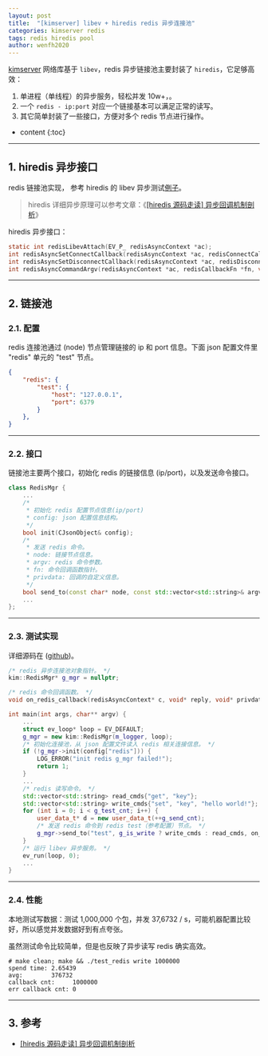 ```yaml
---
layout: post
title:  "[kimserver] libev + hiredis redis 异步连接池"
categories: kimserver redis
tags: redis hiredis pool
author: wenfh2020
---
```


[kimserver](https://github.com/wenfh2020/kimserver) 网络库基于 `libev`，redis 异步链接池主要封装了 `hiredis`，它足够高效：

1. 单进程（单线程）的异步服务，轻松并发 10w+，。
2. 一个 `redis - ip:port` 对应一个链接基本可以满足正常的读写。
3. 其它简单封装了一些接口，方便对多个 redis 节点进行操作。




* content
{:toc}

---

## 1. hiredis 异步接口

redis 链接池实现， 参考 hiredis 的 libev 异步测试[例子](https://github.com/redis/hiredis/blob/master/examples/example-libev.c)。

> hiredis 详细异步原理可以参考文章：《[[hiredis 源码走读] 异步回调机制剖析](https://wenfh2020.com/2020/08/04/hiredis-callback/)》

hiredis 异步接口：

```c
static int redisLibevAttach(EV_P_ redisAsyncContext *ac);
int redisAsyncSetConnectCallback(redisAsyncContext *ac, redisConnectCallback *fn);
int redisAsyncSetDisconnectCallback(redisAsyncContext *ac, redisDisconnectCallback *fn);
int redisAsyncCommandArgv(redisAsyncContext *ac, redisCallbackFn *fn, void *privdata, int argc, const char **argv, const size_t *argvlen);
```

---

## 2. 链接池

### 2.1. 配置

redis 连接池通过 (node) 节点管理链接的 ip 和 port 信息。下面 json 配置文件里 "redis" 单元的 "test" 节点。

```json
{
    "redis": {
        "test": {
            "host": "127.0.0.1",
            "port": 6379
        }
    },
}
```

---

### 2.2. 接口

链接池主要两个接口，初始化 redis 的链接信息 (ip/port)，以及发送命令接口。

```c++
class RedisMgr {
    ...
    /*
     * 初始化 redis 配置节点信息(ip/port)
     * config: json 配置信息结构。
     */
    bool init(CJsonObject& config);
    /*
     * 发送 redis 命令。
     * node: 链接节点信息。
     * argv: redis 命令参数。
     * fn: 命令回调函数指针。
     * privdata: 回调的自定义信息。
     */
    bool send_to(const char* node, const std::vector<std::string>& argv, redisCallbackFn* fn, void* privdata);
    ...
};
```

---

### 2.3. 测试实现

详细源码在 ([github](https://github.com/wenfh2020/kimserver/blob/master/src/test/test_redis/test_redis.cpp))。

```c++
/* redis 异步连接池对象指针。 */
kim::RedisMgr* g_mgr = nullptr;

/* redis 命令回调函数。 */
void on_redis_callback(redisAsyncContext* c, void* reply, void* privdata) {...}

int main(int args, char** argv) {
    ...
    struct ev_loop* loop = EV_DEFAULT;
    g_mgr = new kim::RedisMgr(m_logger, loop);
    /* 初始化连接池，从 json 配置文件读入 redis 相关连接信息。 */
    if (!g_mgr->init(config["redis"])) {
        LOG_ERROR("init redis g_mgr failed!");
        return 1;
    }
    ...
    /* redis 读写命令。 */
    std::vector<std::string> read_cmds{"get", "key"};
    std::vector<std::string> write_cmds{"set", "key", "hello world!"};
    for (int i = 0; i < g_test_cnt; i++) {
        user_data_t* d = new user_data_t(++g_send_cnt);
        /* 发送 redis 命令到 redis test（参考配置）节点。 */
        g_mgr->send_to("test", g_is_write ? write_cmds : read_cmds, on_redis_callback, (void*)d);
    }
    /* 运行 libev 异步服务。 */
    ev_run(loop, 0);
    ...
}
```

---

### 2.4. 性能

本地测试写数据：测试 1,000,000 个包，并发 37,6732 / s，可能机器配置比较好，所以感觉并发数据好到有点夸张。

虽然测试命令比较简单，但是也反映了异步读写 redis 确实高效。

```shell
# make clean; make && ./test_redis write 1000000
spend time: 2.65439
avg:        376732
callback cnt:     1000000
err callback cnt: 0
```

---

## 3. 参考

* [[hiredis 源码走读] 异步回调机制剖析](https://wenfh2020.com/2020/08/04/hiredis-callback/)

